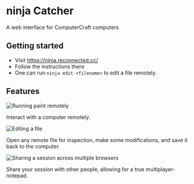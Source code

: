 # ninja Catcher

A web interface for ComputerCraft computers

## Getting started
 - Visit https://ninja.reconnected.cc/
 - Follow the instructions there
 - One can run `ninja edit <filename>` to edit a file remotely.

## Features
![Running paint remotely](img/01-run-paint.png "Running paint remotely")

Interact with a computer remotely.

![Editing a file](img/02-file-edit.png "Editing a file")

Open any remote file for inspection, make some modifications, and save it back
to the computer.

![Sharing a session across multiple browsers](img/03-share.png "Sharing a session across multiple browsers")

Share your session with other people, allowing for a true multiplayer-notepad.
